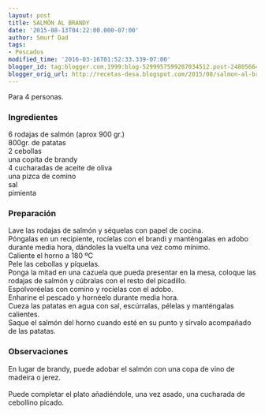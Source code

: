 ```yaml
---
layout: post
title: SALMÓN AL BRANDY
date: '2015-08-13T04:22:00.000-07:00'
author: Smurf Dad
tags:
- Pescados
modified_time: '2016-03-16T01:52:33.339-07:00'
blogger_id: tag:blogger.com,1999:blog-5299957599287034512.post-248056645244168133
blogger_orig_url: http://recetas-desa.blogspot.com/2015/08/salmon-al-brandy.html
---
```


Para 4 personas.<br /><h3>Ingredientes</h3>6 rodajas de salmón (aprox 900 gr.)<br />800gr. de patatas<br />2 cebollas<br />una copita de brandy<br />4 cucharadas de aceite de oliva<br />una pizca de comino<br />sal<br />pimienta<br /><h3>Preparación</h3>Lave las rodajas de salmón y séquelas con papel de cocina.<br />Póngalas en un recipiente, rocíelas con el brandi y manténgalas en adobo durante media hora, dándoles la vuelta una vez como mínimo.<br />Caliente el horno a 180 ºC<br />Pele las cebollas y píquelas.<br />Ponga la mitad en una cazuela que pueda presentar en la mesa, coloque las rodajas de salmón y cúbralas con el resto del picadillo.<br />Espolvoréelas con comino y rocíelas con el adobo.<br />Enharine el pescado y hornéelo durante media hora.<br />Cueza las patatas en agua con sal, escúrralas, pélelas y manténgalas calientes.<br />Saque el salmón del horno cuando esté en su punto y sírvalo acompañado de las patatas.<br /><h3>Observaciones</h3>En lugar de brandy, puede adobar el salmón con una copa de vino de madeira o jerez.<br /><br />Puede completar el plato añadiéndole, una vez asado, una cucharada de cebollino picado.
